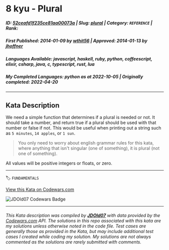 # 8 kyu - Plural

##### **ID**: [52ceafd1f235ce81aa00073a](https://www.codewars.com/kata/52ceafd1f235ce81aa00073a) | **Slug**: [plural](https://www.codewars.com/kata/52ceafd1f235ce81aa00073a) | **Category**: `REFERENCE` | **Rank**: <span style="color:white">8 kyu</span>

##### **First Published**: 2014-01-09 ***by*** [wthit56](https://www.codewars.com/users/wthit56) | **Approved**: 2014-01-13 ***by*** [jhoffner](https://www.codewars.com/users/jhoffner)

##### **Languages Available**: javascript, haskell, ruby, python, coffeescript, elixir, csharp, java, c, typescript, rust, lua

##### **My Completed Languages**: python ***as at*** 2022-10-05 | **Originally completed**: 2022-04-20

---

## Kata Description


We need a simple function that determines if a plural is needed or not. It should take a number, and return true if a plural should be used with that number or false if not. This would be useful when printing out a string such as `5 minutes`, `14 apples`, or `1 sun`. 



> You only need to worry about english grammar rules for this kata, where anything that isn't singular (one of something), it is plural (not one of something).



All values will be positive integers or floats, or zero.



---


🏷 `FUNDAMENTALS`


[View this Kata on Codewars.com](https://www.codewars.com/kata/52ceafd1f235ce81aa00073a)

![](https://www.codewars.com/users/jdold07/badges/large "JDOld07 Codewars Badge")

---

###### *This Kata description was compiled by [**JDOld07**](https://tpstech.dev) with data provided by the [Codewars.com](https://www.codewars.com) API.  The solutions in this repo associated with this kata are my solutions unless otherwise noted in the code file.  Test cases are generally those as provided in the Kata, but may include additional test cases I created while coding my solution.  My solutions are not always commented as the solutions are rarely submitted with comments.*
